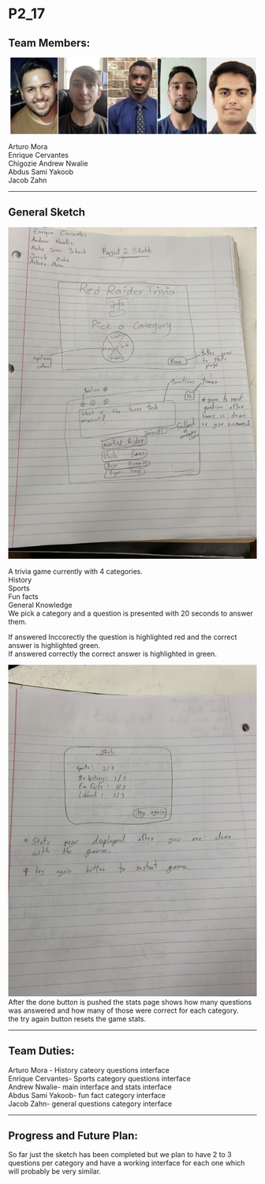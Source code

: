 # P2_17
## Team Members:

![](Group.JPG)

Arturo Mora\
Enrique Cervantes\
Chigozie Andrew Nwalie\
Abdus Sami Yakoob\
Jacob Zahn

_______________________________________
## General Sketch

![](IMG3812690036288305170.jpg)

A trivia game currently with 4 categories.\
History \
Sports \
Fun facts \
General Knowledge \
We pick a category and a question is presented with 20 seconds to answer them.

If answered Inccorectly the question is highlighted red and the correct answer is highlighted green. \
If answered correctly the correct answer is highlighted in green.

![](IMG7549796776958012386.jpg)
After the done button is pushed the stats page shows how many questions was answered and how many of those were correct for each category. \
the try again button resets the game stats.
____________________________________________________
## Team Duties:

Arturo Mora - History cateory questions interface \
Enrique Cervantes- Sports category questions interface \
Andrew Nwalie- main interface and stats interface \
Abdus Sami Yakoob- fun fact category interface \
Jacob Zahn- general questions category interface 
_______________________________________________
## Progress and Future Plan:

So far just the sketch has been completed but we plan to have 2 to 3 questions per category and have a working interface for each one which will probably be very similar.

